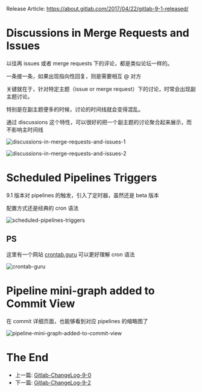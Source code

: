 Release Article: https://about.gitlab.com/2017/04/22/gitlab-9-1-released/

# Discussions in Merge Requests and Issues

以往再 issues 或者 merge requests 下的评论，都是类似论坛一样的。

一条接一条，如果出现指向性回复，则是需要相互 @ 对方

关键就在于，针对特定主题（issue or merge request）下的讨论，时常会出现副主题讨论。

特别是在副主题便多的时候，讨论的时间线就会变得混乱。

通过 discussions 这个特性，可以很好的把一个副主题的讨论聚合起来展示，而不影响主时间线

![discussions-in-merge-requests-and-issues-1](https://about.gitlab.com/images/9_1/merge_request_resolvable_discussion.png)

![discussions-in-merge-requests-and-issues-2](http://om4h4iqhe.bkt.clouddn.com/discussions-in-merge-requests-and-issues-2.jpg)

# Scheduled Pipelines Triggers

9.1 版本对 pipelines 的触发，引入了定时器，虽然还是 beta 版本

配置方式还是经典的 cron 语法

![scheduled-pipelines-triggers](https://about.gitlab.com/images/9_1/ci_schedule_trigger.png)

## PS

这里有一个网站 [crontab.guru](https://crontab.guru/) 可以更好理解 cron 语法

![crontab-guru](http://om4h4iqhe.bkt.clouddn.com/crontab-guru.jpg)

# Pipeline mini-graph added to Commit View 

在 commit 详细页面，也能够看到对应 pipelines 的缩略图了

![pipeline-mini-graph-added-to-commit-view](https://about.gitlab.com/images/9_1/mini_graph.png)

# The End

 - 上一篇: [Gitlab-ChangeLog-9-0](https://github.com/yidinghan/blog/blob/master/Gitlab-ChangeLog-9-0.md)
 - 下一篇: [Gitlab-ChangeLog-9-2](https://github.com/yidinghan/blog/blob/master/Gitlab-ChangeLog-9-2.md)